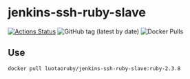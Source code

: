 # jenkins-ssh-ruby-slave

[![Actions Status](https://github.com/luotaoruby/jenkins-ssh-ruby-slave/workflows/tests/badge.svg)](https://github.com/luotaoruby/jenkins-ssh-ruby-slave/actions)
![GitHub tag (latest by date)](https://img.shields.io/github/v/tag/luotaoruby/jenkins-ssh-ruby-slave)
![Docker Pulls](https://img.shields.io/docker/pulls/luotaoruby/jenkins-ssh-ruby-slave)

## Use

```
docker pull luotaoruby/jenkins-ssh-ruby-slave:ruby-2.3.8
```
